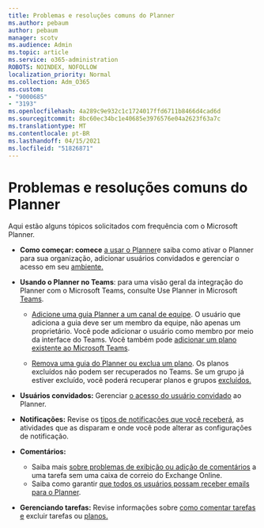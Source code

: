 ```yaml
---
title: Problemas e resoluções comuns do Planner
ms.author: pebaum
author: pebaum
manager: scotv
ms.audience: Admin
ms.topic: article
ms.service: o365-administration
ROBOTS: NOINDEX, NOFOLLOW
localization_priority: Normal
ms.collection: Adm_O365
ms.custom:
- "9000685"
- "3193"
ms.openlocfilehash: 4a289c9e932c1c1724017ffd6711b8466d4cad6d
ms.sourcegitcommit: 8bc60ec34bc1e40685e3976576e04a2623f63a7c
ms.translationtype: MT
ms.contentlocale: pt-BR
ms.lasthandoff: 04/15/2021
ms.locfileid: "51826871"
---
```

# <a name="planner-common-issues-and-resolutions"></a>Problemas e resoluções comuns do Planner

Aqui estão alguns tópicos solicitados com frequência com o Microsoft Planner.
 
- **Como começar: comece** [a usar o Planner](https://support.office.com/article/microsoft-planner-help-4a9a13c6-3adf-4a60-a6fc-15c0b15e16fc)e saiba como ativar o Planner para sua organização, adicionar usuários convidados e gerenciar o acesso em seu [ambiente.](https://docs.microsoft.com/office365/planner/planner-for-admins)

- **Usando o Planner no Teams**: para uma visão geral da integração do Planner com o Microsoft Teams, consulte Use Planner in Microsoft [Teams](https://support.office.com/article/62798a9f-e8f7-4722-a700-27dd28a06ee0).

     - [Adicione uma guia Planner a um canal de equipe](https://support.office.com/article/62798a9f-e8f7-4722-a700-27dd28a06ee0#bkmk_addaplannertabtoateamchannel). O usuário que adiciona a guia deve ser um membro da equipe, não apenas um proprietário. Você pode adicionar o usuário como membro por meio da interface do Teams. Você também pode [adicionar um plano existente ao Microsoft Teams](https://techcommunity.microsoft.com/t5/Planner-Blog/Bringing-a-Plan-into-Microsoft-Teams/ba-p/57463).

    - [Remova uma guia do Planner ou exclua um plano](https://support.office.com/article/62798a9f-e8f7-4722-a700-27dd28a06ee0#bkmk_removeaplannertabordeleteaplan). Os planos excluídos não podem ser recuperados no Teams. Se um grupo já estiver excluído, você poderá recuperar planos e grupos [excluídos.](https://techcommunity.microsoft.com/t5/planner-blog/microsoft-planner-now-you-can-recover-deleted-plans-and-groups/ba-p/362242
)
 
- **Usuários convidados:** Gerenciar [o acesso do usuário convidado](https://support.office.com/article/guest-access-in-microsoft-planner-cc5d7f96-dced-4da4-ab62-08c72d9759c6) ao Planner.
 
- **Notificações:** Revise os [tipos de notificações que você receberá](https://support.office.com/article/stay-on-top-of-tasks-and-plans-with-email-and-notifications-cce223d6-b0ae-43cf-a080-266e2414a859), as atividades que as disparam e onde você pode alterar as configurações de notificação.
 
- **Comentários:** 
   - Saiba mais [sobre problemas de exibição ou adição de comentários](https://docs.microsoft.com/office365/planner/planner-for-admins#can-people-in-my-organization-use-planner-if-they-dont-have-an-exchange-online-mailbox) a uma tarefa sem uma caixa de correio do Exchange Online.
   - Saiba como garantir [que todos os usuários possam receber emails para o Planner](https://docs.microsoft.com/office365/planner/planner-for-admins#how-do-i-make-sure-all-my-users-can-get-emails-forplanner).

- **Gerenciando tarefas:** Revise informações sobre [como comentar tarefas e](https://support.office.com/article/comment-on-tasks-in-microsoft-planner-fd4aedde-7785-4cd0-96ee-122fbc9140e1) excluir tarefas ou [planos.](https://support.office.com/article/delete-a-task-or-plan-39e10e78-13f0-446d-94cd-9e562648497a)
